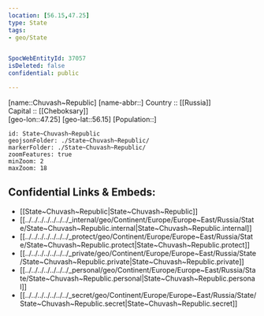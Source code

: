 ```yaml
---
location: [56.15,47.25] 
type: State
tags:
- geo/State


SpocWebEntityId: 37057
isDeleted: false
confidential: public

---
```

[name::Chuvash~Republic] 
[name-abbr::] 
Country :: [[Russia]]  
Capital :: [[Cheboksary]]  
[geo-lon::47.25] 
[geo-lat::56.15] 
[Population::] 



```leaflet
id: State~Chuvash~Republic
geojsonFolder: ./State~Chuvash~Republic/
markerFolder: ./State~Chuvash~Republic/
zoomFeatures: true 
minZoom: 2 
maxZoom: 18
```


## Confidential Links & Embeds: 
- [[State~Chuvash~Republic|State~Chuvash~Republic]]  
- [[../../../../../../../_internal/geo/Continent/Europe/Europe~East/Russia/State/State~Chuvash~Republic.internal|State~Chuvash~Republic.internal]] 
- [[../../../../../../../_protect/geo/Continent/Europe/Europe~East/Russia/State/State~Chuvash~Republic.protect|State~Chuvash~Republic.protect]] 
- [[../../../../../../../_private/geo/Continent/Europe/Europe~East/Russia/State/State~Chuvash~Republic.private|State~Chuvash~Republic.private]] 
- [[../../../../../../../_personal/geo/Continent/Europe/Europe~East/Russia/State/State~Chuvash~Republic.personal|State~Chuvash~Republic.personal]] 
- [[../../../../../../../_secret/geo/Continent/Europe/Europe~East/Russia/State/State~Chuvash~Republic.secret|State~Chuvash~Republic.secret]] 
